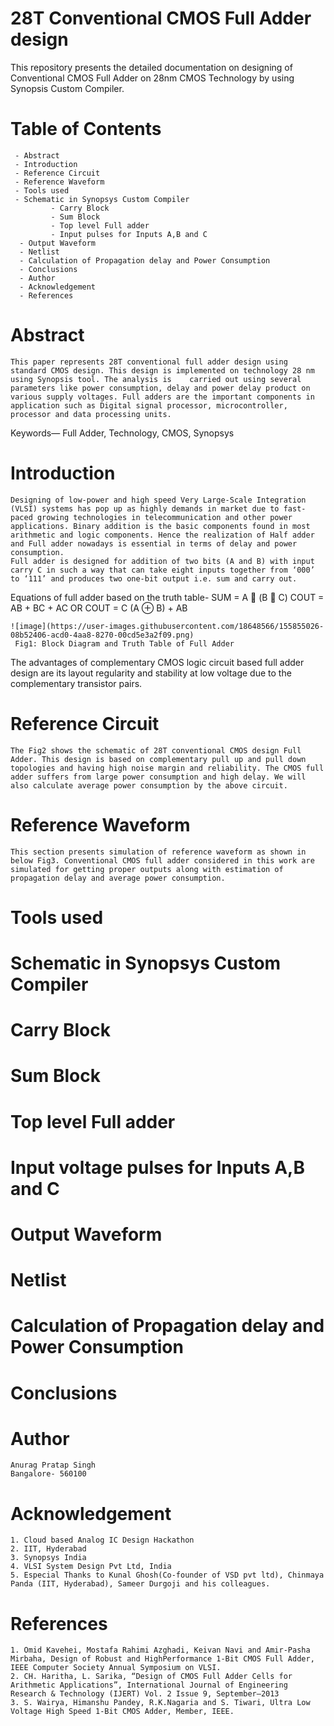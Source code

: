 # 28T Conventional CMOS Full Adder design
   This repository presents the detailed documentation on designing of Conventional CMOS Full Adder on 28nm CMOS Technology by using Synopsis Custom Compiler.
# Table of Contents
     - Abstract
     - Introduction
     - Reference Circuit
     - Reference Waveform
     - Tools used
     - Schematic in Synopsys Custom Compiler
             - Carry Block
             - Sum Block
             - Top level Full adder 
             - Input pulses for Inputs A,B and C
      - Output Waveform
      - Netlist
      - Calculation of Propagation delay and Power Consumption
      - Conclusions
      - Author
      - Acknowledgement
      - References
  
 #  Abstract
    This paper represents 28T conventional full adder design using standard CMOS design. This design is implemented on technology 28 nm using Synopsis tool. The analysis is    carried out using several parameters like power consumption, delay and power delay product on various supply voltages. Full adders are the important components in application such as Digital signal processor, microcontroller, processor and data processing units.
Keywords— Full Adder, Technology, CMOS, Synopsys

 #  Introduction
    Designing of low-power and high speed Very Large-Scale Integration (VLSI) systems has pop up as highly demands in market due to fast-paced growing technologies in telecommunication and other power applications. Binary addition is the basic components found in most arithmetic and logic components. Hence the realization of Half adder and Full adder nowadays is essential in terms of delay and power consumption.
    Full adder is designed for addition of two bits (A and B) with input carry C in such a way that can take eight inputs together from ‘000’ to ‘111’ and produces two one-bit output i.e. sum and carry out.
Equations of full adder based on the truth table-
SUM = A  (B  C) 
COUT = AB + BC + AC OR 
COUT = C (A ⊕ B) + AB
    
    ![image](https://user-images.githubusercontent.com/18648566/155855026-08b52406-acd0-4aa8-8270-00cd5e3a2f09.png)
     Fig1: Block Diagram and Truth Table of Full Adder
 The advantages of complementary CMOS logic circuit based full adder design are its layout regularity and stability at low voltage due to the complementary transistor pairs.
 
 #  Reference Circuit
    The Fig2 shows the schematic of 28T conventional CMOS design Full Adder. This design is based on complementary pull up and pull down topologies and having high noise margin and reliability. The CMOS full adder suffers from large power consumption and high delay. We will also calculate average power consumption by the above circuit.
    
 #  Reference Waveform
    This section presents simulation of reference waveform as shown in below Fig3. Conventional CMOS full adder considered in this work are simulated for getting proper outputs along with estimation of propagation delay and average power consumption.
    
 #  Tools used
 #  Schematic in Synopsys Custom Compiler
 #  Carry Block
 #  Sum Block
 #  Top level Full adder 
 #  Input voltage pulses for Inputs A,B and C
 #  Output Waveform
 #  Netlist
 #  Calculation of Propagation delay and Power Consumption
 #  Conclusions
 #  Author
    Anurag Pratap Singh
    Bangalore- 560100
    
 #  Acknowledgement
    1. Cloud based Analog IC Design Hackathon
    2. IIT, Hyderabad
    3. Synopsys India
    4. VLSI System Design Pvt Ltd, India
    5. Especial Thanks to Kunal Ghosh(Co-founder of VSD pvt ltd), Chinmaya Panda (IIT, Hyderabad), Sameer Durgoji and his colleagues.
 #  References
    1. Omid Kavehei, Mostafa Rahimi Azghadi, Keivan Navi and Amir-Pasha Mirbaha, Design of Robust and HighPerformance 1-Bit CMOS Full Adder, IEEE Computer Society Annual Symposium on VLSI.
    2. CH. Haritha, L. Sarika, “Design of CMOS Full Adder Cells for Arithmetic Applications”, International Journal of Engineering Research & Technology (IJERT) Vol. 2 Issue 9, September–2013
    3. S. Wairya, Himanshu Pandey, R.K.Nagaria and S. Tiwari, Ultra Low Voltage High Speed 1-Bit CMOS Adder, Member, IEEE.

     
